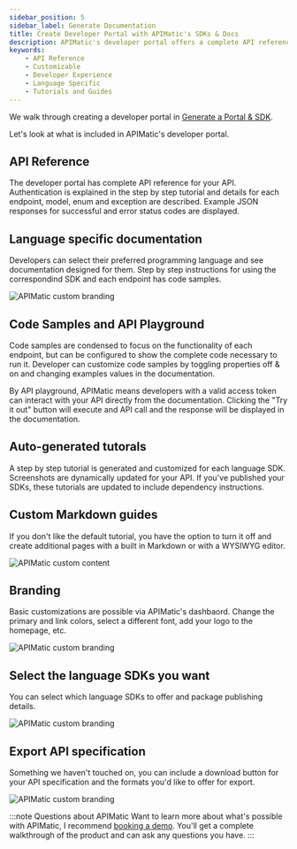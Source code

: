 ```yaml
---
sidebar_position: 5
sidebar_label: Generate Documentation
title: Create Developer Portal with APIMatic's SDKs & Docs
description: APIMatic's developer portal offers a complete API reference, language specific documentation, custom branding, code samples and playground, auto-generated tutorials, custom markdown guides, and the ability to select language SDKs.
keywords:
    - API Reference
    - Customizable
    - Developer Experience
    - Language Specific
    - Tutorials and Guides
---
```


We walk through creating a developer portal in [Generate a Portal & SDK](/docs/ways-to-build-sdks/code-generation/apimatic/generate-typescript-sdk.md). 

Let's look at what is included in APIMatic's developer portal.

## API Reference

The developer portal has complete API reference for your API. Authentication is explained in the step by step tutorial and details for each endpoint, model, enum and exception are described. Example JSON responses for successful and error status codes are displayed.

## Language specific documentation

Developers can select their preferred programming language and see documentation designed for them. Step by step instructions for using the correspondind SDK and each endpoint has code samples.

![APIMatic custom branding](/img/apimatic-documentation.png)

## Code Samples and API Playground

Code samples are condensed to focus on the functionality of each endpoint, but can be configured to show the complete code necessary to run it. Developer can customize code samples by toggling properties off & on and changing examples values in the documentation.

By API playground, APIMatic means developers with a valid access token can interact with your API directly from the documentation. Clicking the "Try it out" button will execute and API call and the response will be displayed in the documentation.

## Auto-generated tutorals

A step by step tutorial is generated and customized for each language SDK.  Screenshots are dynamically updated for your API. If you've published your SDKs, these tutorials are updated to include dependency instructions.

## Custom Markdown guides

If you don't like the default tutorial, you have the option to turn it off and create additional pages with a built in Markdown or with a WYSIWYG editor.

![APIMatic custom content](/img/apimatic-custom-page-editor.png)

## Branding
Basic customizations are possible via APIMatic's dashbaord. Change the primary and link colors, select a different font, add your logo to the homepage, etc.

![APIMatic custom branding](/img/apimatic-custom-branding.png)

## Select the language SDKs you want
You can select which language SDKs to offer and package publishing details.

![APIMatic custom branding](/img/apimatic-custom-which-languages.png)

## Export API specification
Something we haven't touched on, you can include a download button for your API specification and the formats you'd like to offer for export. 

![APIMatic custom branding](/img/apimatic-custom-spec-export.png)

:::note Questions about APIMatic
Want to learn more about what's possible with APIMatic, I recommend [booking a demo](https://www.apimatic.io/request-demo/?utm_source=sdksio&utm_medium=referral). You'll get a complete walkthrough of the product and can ask any questions you have.
:::